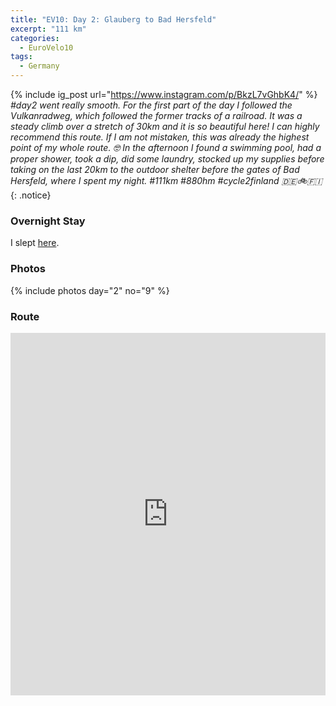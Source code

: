 ```yaml
---
title: "EV10: Day 2: Glauberg to Bad Hersfeld"
excerpt: "111 km"
categories:
  - EuroVelo10
tags:
  - Germany
---
```


{% include ig_post url="https://www.instagram.com/p/BkzL7vGhbK4/" %}
_#day2 went really smooth. For the first part of the day I followed the Vulkanradweg, which followed the former tracks of a railroad. It was a steady climb over a stretch of 30km and it is so beautiful here! I can highly recommend this route. If I am not mistaken, this was already the highest point of my whole route. 🤓 In the afternoon I found a swimming pool, had a proper shower, took a dip, did some laundry, stocked up my supplies before taking on the last 20km to the outdoor shelter before the gates of Bad Hersfeld, where I spent my night. #111km #880hm #cycle2finland 🇩🇪🚲🇫🇮_
{: .notice}

### Overnight Stay

I slept [here](https://www.openstreetmap.org/node/852638613).

### Photos

{% include photos day="2" no="9" %}

### Route

<iframe src="https://www.komoot.de/tour/37439240/embed?profile=1" width="100%" height="580" frameborder="0" scrolling="no"></iframe>